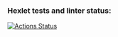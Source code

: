 ### Hexlet tests and linter status:
[![Actions Status](https://github.com/grigorev-maksim/frontend-project-12/actions/workflows/hexlet-check.yml/badge.svg)](https://github.com/grigorev-maksim/frontend-project-12/actions)